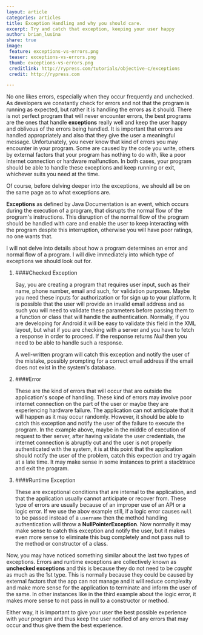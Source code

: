```yaml
---
layout: article
categories: articles
title: Exception Handling and why you should care.
excerpt: Try and catch that exception, keeping your user happy
author: brian_lusina
share: true
image:
 feature: exceptions-vs-errors.png
 teaser: exceptions-vs-errors.png
 thumb: exceptions-vs-errors.png
 creditlink: http://rypress.com/tutorials/objective-c/exceptions
 credit: http://rypress.com

---
```


No one likes errors, especially when they occur frequently and unchecked. As developers we constantly check for errors and not that the program is running as expected, but rather it is handling the errors as it should. There is not perfect program that will never encounter errors, the best programs are the ones that handle **exceptions** really well and keep the user happy and oblivous of the errors being handled. It is important that errors are handled appropriately and also that they give the user a meaningful message. Unfortunately, you never know that kind of errors you may encounter in your program. Some are caused by the code you write, others by external factors that your program has nothing to do with, like a poor internet connection or hardware malfunction. In both cases, your program should be able to handle these exceptions and keep running or exit, whichever suits you need at the time.

Of course, before delving deeper into the exceptions, we should all be on the same page as to what exceptions are.

**Exceptions** as defined by Java Documentation is an event, which occurs during the execution of a program, that disrupts the normal flow of the program's instructions. This disruption of the normal flow of the program should be handled with care and enable the user to keep interacting with the program despite this interruption, otherwise you will have poor ratings, no one wants that.

I will not delve into details about how a program determines an error and normal flow of a program. I will dive immediately into which type of exceptions we should look out for.


1. ####Checked Exception
 	
    Say, you are creating a program that requires user input, such as their name, phone number, email and such, for validation purposes. Maybe you need these inputs for authorization or for sign up to your platform. It is possible that the user will provide an invalid email address and as such you will need to validate these parameters before passing them to a function or class that will handle the authentication. Normally, if you are developing for Android it will be easy to validate this field in the XML layout, but what if you are checking with a server and you have to fetch a response in order to proceed. If the response returns *Null* then you need to be able to handle such a response.
    
     A well-written program will catch this exception and notify the user of the mistake, possibly prompting for a correct email address if the email does not exist in the system's database.

2. ####Error
	
    These are the kind of errors that will occur that are outside the application's scope of handling. These kind of errors may involve poor internet connection on the part of the user or maybe they are experiencing hardware failure. The application can not anticipate that it will happen as it may occur randomly. However, it should be able to catch this exception and notify the user of the failure to execute the program. In the example above, maybe in the middle of execution of request to ther server, after having validate the user credentials, the internet connection is abruptly cut and the user is not properly authenticated with the system, it is at this point that the application should notify the user of the problem, catch this expection and try again at a late time. It may make sense in some instances to print a stacktrace and exit the program.
    
3. ####Runtime Exception
	
    These are exceptional conditions that are internal to the application, and that the application usually cannot anticipate or recover from. These type of errors are usually because of an improper use of an API or a logic error. If we use the abov example still, if a logic error causes `null` to be passed instead of a `username` then the method handling authentication will throw a **NullPointerException**. Now normally it may make sense to catch this exception and notify the user, but it makes even more sense to eliminate this bug completely and not pass null to the method or constructor of a class.
    

Now, you may have noticed something similar about the last two types of exceptions. Errors and runtime exceptions are collectively known as **unchecked exceptions** and this is because they do not need to be *caught* as much as the 1st type. This is normally because they could be caused by external factors that the app can not manage and it will reduce complexity and make more sense for the application to terminate and inform the user of the same. In other instances like in the third example about the logic error, it makes more sense to not pass in null to a constructor or method.

Either way, it is important to give your user the best possible experience with your program and thus keep the user notified of any errors that may occur and thus give them the best experience.